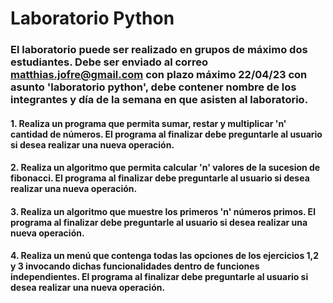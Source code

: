 # Laboratorio Python

### El laboratorio puede ser realizado en grupos de máximo dos estudiantes. Debe ser enviado al correo matthias.jofre@gmail.com con plazo máximo 22/04/23 con asunto 'laboratorio python', debe contener nombre de los integrantes y día de la semana en que asisten al laboratorio. 

#### **1.** Realiza un programa que permita sumar, restar y multiplicar 'n' cantidad de números. El programa al finalizar debe preguntarle al usuario si desea realizar una nueva operación. 

#### **2.** Realiza un algoritmo que permita calcular 'n' valores de la sucesion de fibonacci. El programa al finalizar debe preguntarle al usuario si desea realizar una nueva operación. 

#### **3.** Realiza un algoritmo que muestre los primeros 'n' números primos. El programa al finalizar debe preguntarle al usuario si desea realizar una nueva operación.

#### **4.** Realiza un menú que contenga todas las opciones de los ejercicios 1,2 y 3 invocando dichas funcionalidades dentro de funciones independientes. El programa al finalizar debe preguntarle al usuario si desea realizar una nueva operación.